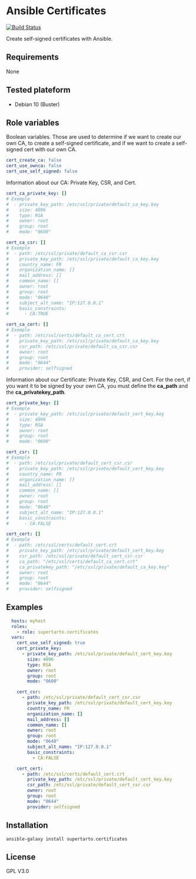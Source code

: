 # Ansible Certificates
[![Build Status](https://travis-ci.com/supertarto/ansible-certificates.svg?branch=master)](https://travis-ci.com/supertarto/ansible-certificates)

Create self-signed certificates with Ansible.

## Requirements
None

## Tested plateform
* Debian 10 (Buster)

## Role variables
Boolean variables. Those are used to determine if we want to create our own CA, to create a self-signed certificate, and if we want to create a self-signed cert with our own CA.
```yml
cert_create_ca: false
cert_use_ownca: false
cert_use_self_signed: false
```
Information about our CA: Private Key, CSR, and Cert. 
```yml
cert_ca_private_key: []
# Exemple
#  - private_key_path: /etc/ssl/private/default_ca_key.key
#    size: 4096
#    type: RSA
#    owner: root
#    group: root
#    mode: "0600"

cert_ca_csr: []
# Exemple
#  - path: /etc/ssl/private/default_ca_csr.csr
#    private_key_path: /etc/ssl/private/default_ca_key.key
#    country_name: FR
#    organization_name: []
#    mail_address: []
#    common_name: []
#    owner: root
#    group: root
#    mode: "0640"
#    subject_alt_name: "IP:127.0.0.1"
#    basic_constraints:
#      - CA:TRUE

cert_ca_cert: []
# Exemple
#  - path: /etc/ssl/certs/default_ca_cert.crt
#    private_key_path: /etc/ssl/private/default_ca_key.key
#    csr_path: /etc/ssl/private/default_ca_csr.csr
#    owner: root
#    group: root
#    mode: "0644"
#    provider: selfsigned
```
Information about our Certificate: Private Key, CSR, and Cert. For the cert, if you want it to be signed by your own CA, you must define the **ca_path** and the **ca_privatekey_path**.
```yml
cert_private_key: []
# Exemple
#  - private_key_path: /etc/ssl/private/default_cert_key.key
#    size: 4096
#    type: RSA
#    owner: root
#    group: root
#    mode: "0600"

cert_csr: []
# Exemple
#  - path: /etc/ssl/private/default_cert_csr.csr
#    private_key_path: /etc/ssl/private/default_cert_key.key
#    country_name: FR
#    organization_name: []
#    mail_address: []
#    common_name: []
#    owner: root
#    group: root
#    mode: "0640"
#    subject_alt_name: "IP:127.0.0.1"
#    basic_constraints:
#      - CA:FALSE

cert_cert: []
# Exemple
#  - path: /etc/ssl/certs/default_cert.crt
#    private_key_path: /etc/ssl/private/default_cert_key.key
#    csr_path: /etc/ssl/private/default_cert_csr.csr
#    ca_path: "/etc/ssl/certs/default_ca_cert.crt"
#    ca_privatekey_path: "/etc/ssl/private/default_ca_key.key"
#    owner: root
#    group: root
#    mode: "0644"
#    provider: selfsigned
```

## Examples
```yml
  hosts: myhost
  roles:
    - role: supertarto.certificates
  vars:
    cert_use_self_signed: true  
    cert_private_key:
      - private_key_path: /etc/ssl/private/default_cert_key.key
        size: 4096
        type: RSA
        owner: root
        group: root
        mode: "0600"

    cert_csr:
      - path: /etc/ssl/private/default_cert_csr.csr
        private_key_path: /etc/ssl/private/default_cert_key.key
        country_name: FR
        organization_name: []
        mail_address: []
        common_name: []
        owner: root
        group: root
        mode: "0640"
        subject_alt_name: "IP:127.0.0.1"
        basic_constraints:
          - CA:FALSE

    cert_cert:
      - path: /etc/ssl/certs/default_cert.crt
        private_key_path: /etc/ssl/private/default_cert_key.key
        csr_path: /etc/ssl/private/default_cert_csr.csr
        owner: root
        group: root
        mode: "0644"
        provider: selfsigned
```
## Installation
```
ansible-galaxy install supertarto.certificates
```
## License
GPL V3.0
